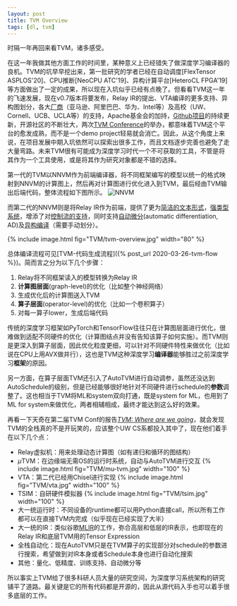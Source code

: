 ```yaml
---
layout: post
title: TVM Overview
tags: [dl, tvm]
---
```


时隔一年再回来看TVM，诸多感受。

<!--more-->

在这一年我做其他方面工作的时间里，某种意义上已经错失了做深度学习编译器的良机。TVM的坑早早挖出来，第一批研究的学者已经在自动调度[FlexTensor ASPLOS'20]、CPU推断[NeoCPU ATC'19]、异构计算平台[HeteroCL FPGA'19]等方面做出了一定的成果，所以现在入坑似乎已经有点晚了。但看看TVM这一年的飞速发展，现在v0.7版本将要发布，Relay IR的提出、VTA编译的更多支持、异构图划分，各大[厂商](https://tvm.apache.org/community)（亚马逊、阿里巴巴、华为、Intel等）及高校（UW、Cornell、UCB、UCLA等）的支持，Apache基金会的加持，[Github项目](https://github.com/apache/incubator-tvm/)的持续更新，开源社区的不断壮大，两次[TVM Conference](https://tvmconf.org/)的举办，都意味着TVM这个平台的愈发成熟，而不是一个demo project轻易就会消亡。因此，从这个角度上来说，在项目发展中期入坑依然可以探索出很多工作，而且文档逐步完善也避免了走大量弯路。未来TVM很有可能成为深度学习时代一个不可获取的工具，不管是将其作为一个工具使用，或是将其作为研究对象都是不错的选择。

第一代的TVM以NNVM作为前端编译器，将不同框架编写的模型以统一的格式映射到NNVM的计算图上，然后再对计算图进行优化进入到TVM，最后经由TVM输出后端代码，整体流程如下图所示。
![NNVM](https://tvm.apache.org/images/nnvm/nnvm_compiler_stack.png)

而第二代的NNVM则是将Relay IR作为前端，提供了更为<u>简洁的文本形式</u>，<u>强类型系统</u>，增添了对<u>控制流的支持</u>，同时支持<u>自动微分</u>(automatic differentiation, AD)及<u>异构编译</u>（需要手动划分）。

{% include image.html fig="TVM/tvm-overview.jpg" width="80" %}

总体编译流程可见[TVM-代码生成流程]({% post_url 2020-03-26-tvm-flow %})。简而言之分为以下几个步骤：
1. Relay将不同框架读入的模型转换为Relay IR
2. **计算图层面**(graph-level)的优化（比如整个神经网络）
3. 生成优化后的计算图送入TVM
4. **算子层面**(operator-level)的优化（比如一个卷积算子）
5. 对每一算子lower，生成后端代码

传统的深度学习框架如PyTorch和TensorFlow往往只在计算图层面进行优化，很难做到适配不同硬件的优化（计算图结点并没有告知该算子如何实施）。而TVM则是更深入到算子层面，因此优化粒度更细，可以针对不同硬件特性来做优化（比如说在CPU上用AVX做并行），这也是TVM这种深度学习**编译器**能够胜过之前深度学习**框架**的原因。

另一方面，在算子层面TVM还引入了AutoTVM进行自动调参，虽然还没达到AutoSchedule的级别，但是已经能够很好地针对不同硬件进行schedule的**参数**调整了。这也相当于TVM将ML和system双向打通，既是system for ML，也用到了ML for system来做优化，两者相辅相成，最终才能达到这么好的效果。

再看一下天奇在第二届TVM Conf的报告[*TVM: Where are we going*](https://tvmconf.org/slides/2019/tvmconf-keynote-dec19.pdf)，就会发现TVM的全栈真的不是开玩笑的，应该整个UW CS系都投入其中了，现在他们着手在以下几个点：
* Relay虚拟机：用来处理动态计算图（如有递归和循环的图结构）
* $\mu$TVM：在边缘端无需OS的运行时系统，自动与AutoTVM进行交互
    {% include image.html fig="TVM/mu-tvm.jpg" width="100" %}
* VTA：第二代已经用Chisel进行实现
    {% include image.html fig="TVM/vta.jpg" width="100" %}
* TSIM：自研硬件模拟器
    {% include image.html fig="TVM/tsim.jpg" width="100" %}
* 大一统运行时：不同设备的runtime都可以用Python直接call，所以所有工作都可以在直接TVM内完成（似乎现在已经实现了大半）
* 大一统的IR：类似谷歌[MLIR](https://mlir.llvm.org/)的工作，弥合高层和低层的IR表示，也即现在的Relay IR和底层TVM用的Tensor Expression
* 全栈自动化：现在AutoTVM只是在TVM算子的实现部分对schedule的参数进行搜索，希望做到对IR本身或者Schedule本身也进行自动化搜索
* 其他：量化、低精度、训练支持、自动微分等

所以事实上TVM给了很多科研人员大量的研究空间，为深度学习系统架构的研究铺平了道路。最关键是它的所有代码都是开源的，因此从源代码入手也可以着手很多底层的工作。